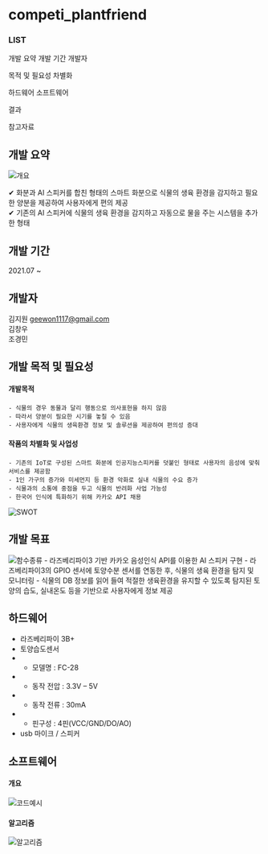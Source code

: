 # competi_plantfriend

### LIST
개발 요약
개발 기간
개발자

목적 및 필요성
차별화

하드웨어
소프트웨어

결과

참고자료




## 개발 요약
![개요](https://user-images.githubusercontent.com/82786563/135183208-4bd1df89-9ae7-4349-a3be-72ce69628a76.png)

✔ 화분과 AI 스피커를 합친 형태의 스마트 화분으로 식물의 생육 환경을 감지하고 필요한 양분을 제공하여 사용자에게 편의 제공<br>
✔ 기존의 AI 스피커에 식물의 생육 환경을 감지하고 자동으로 물을 주는 시스템을 추가한 형태<br>


## 개발 기간
2021.07 ~ 


## 개발자

김지원 geewon1117@gmail.com<br>
김창우<br>
조경민<br>


## 개발 목적 및 필요성
   #### 개발목적
    - 식물의 경우 동물과 달리 행동으로 의사표현을 하지 않음
    - 따라서 양분이 필요한 시기를 놓칠 수 있음
    - 사용자에게 식물의 생육환경 정보 및 솔루션을 제공하여 편의성 증대
   #### 작품의 차별화 및 사업성
    - 기존의 IoT로 구성된 스마트 화분에 인공지능스피커를 덧붙인 형태로 사용자의 음성에 맞춰 서비스를 제공함
    - 1인 가구의 증가와 미세먼지 등 환경 악화로 실내 식물의 수요 증가
    - 식물과의 소통에 중점을 두고 식물의 반려화 사업 가능성
    - 한국어 인식에 특화하기 위해 카카오 API 채용

![SWOT](https://user-images.githubusercontent.com/82786563/135183255-284f30d6-1666-4e6f-9e2b-b46178ddc273.png)

## 개발 목표
![함수종류](https://user-images.githubusercontent.com/82786563/135183245-d4be93ed-6383-4da7-9003-386debb9b495.png)
    - 라즈베리파이3 기반 카카오 음성인식 API를 이용한 AI 스피커 구현
    - 라즈베리파이3의 GPIO 센서에 토양수분 센서를 연동한 후, 식물의 생육 환경을 탐지 및 모니터링
    - 식물의 DB 정보를 읽어 들여 적절한 생육환경을 유지할 수 있도록 탐지된 토양의 습도, 실내온도 등을 기반으로 사용자에게 정보 제공




## 하드웨어
- 라즈베리파이 3B+
- 토양습도센서
- - 모델명 : FC-28
- - 동작 전압 : 3.3V – 5V
- - 동작 전류 : 30mA
- - 핀구성 : 4핀(VCC/GND/DO/AO)
- usb 마이크 / 스피커


## 소프트웨어
#### 개요
![코드예시](https://user-images.githubusercontent.com/82786563/135183242-d2ad720e-2d87-49b3-968f-581d0c2549c3.png)


#### 알고리즘
![알고리즘](https://user-images.githubusercontent.com/82786563/135183239-4d5d380b-267b-4b90-984c-158c00f27b08.png)






 
